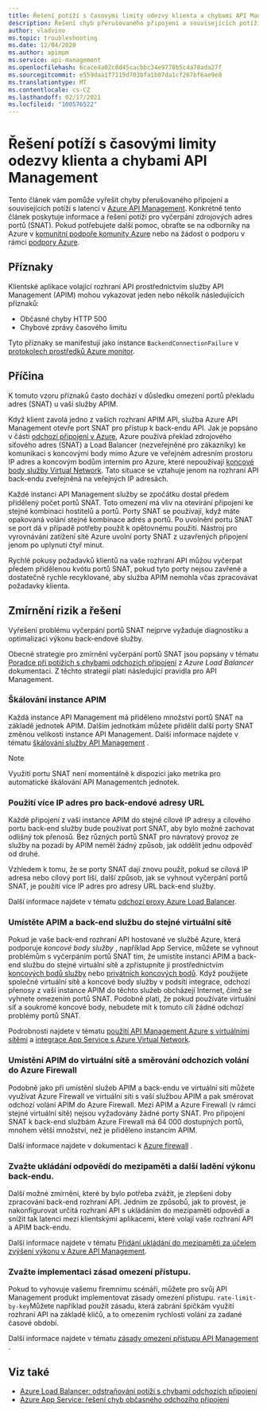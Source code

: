 ```yaml
---
title: Řešení potíží s časovými limity odezvy klienta a chybami API Management
description: Řešení chyb přerušovaného připojení a souvisejících potíží s latencí v API Management
author: vladvino
ms.topic: troubleshooting
ms.date: 12/04/2020
ms.author: apimpm
ms.service: api-management
ms.openlocfilehash: 6cace4a02c8d45cacbbc34e9778b5c4a78ada27f
ms.sourcegitcommit: e559daa1f7115d703bfa1b87da1cf267bf6ae9e8
ms.translationtype: MT
ms.contentlocale: cs-CZ
ms.lasthandoff: 02/17/2021
ms.locfileid: "100576522"
---
```

# <a name="troubleshooting-client-response-timeouts-and-errors-with-api-management"></a>Řešení potíží s časovými limity odezvy klienta a chybami API Management

Tento článek vám pomůže vyřešit chyby přerušovaného připojení a souvisejících potíží s latencí v [Azure API Management](./api-management-key-concepts.md). Konkrétně tento článek poskytuje informace a řešení potíží pro vyčerpání zdrojových adres portů (SNAT). Pokud potřebujete další pomoc, obraťte se na odborníky na Azure v [komunitní podpoře komunity Azure](https://azure.microsoft.com/support/community/) nebo na žádost o podporu v rámci [podpory Azure](https://azure.microsoft.com/support/options/).

## <a name="symptoms"></a>Příznaky

Klientské aplikace volající rozhraní API prostřednictvím služby API Management (APIM) mohou vykazovat jeden nebo několik následujících příznaků:

* Občasné chyby HTTP 500
* Chybové zprávy časového limitu

Tyto příznaky se manifestují jako instance `BackendConnectionFailure` v [protokolech prostředků Azure monitor](../azure-monitor/essentials/resource-logs.md).

## <a name="cause"></a>Příčina

K tomuto vzoru příznaků často dochází v důsledku omezení portů překladu adres (SNAT) u vaší služby APIM.

Když klient zavolá jedno z vašich rozhraní APIM API, služba Azure API Management otevře port SNAT pro přístup k back-endu API. Jak je popsáno v části [odchozí připojení v Azure](../load-balancer/load-balancer-outbound-connections.md), Azure používá překlad zdrojového síťového adres (SNAT) a Load Balancer (nezveřejněné pro zákazníky) ke komunikaci s koncovými body mimo Azure ve veřejném adresním prostoru IP adres a koncovým bodům interním pro Azure, které nepoužívají [koncové body služby Virtual Network](../virtual-network/virtual-network-service-endpoints-overview.md). Tato situace se vztahuje jenom na rozhraní API back-endu zveřejněná na veřejných IP adresách.

Každé instanci API Management služby se zpočátku dostal předem přidělený počet portů SNAT. Toto omezení má vliv na otevírání připojení ke stejné kombinaci hostitelů a portů. Porty SNAT se používají, když máte opakovaná volání stejné kombinace adres a portů. Po uvolnění portu SNAT se port dá v případě potřeby použít k opětovnému použití. Nástroj pro vyrovnávání zatížení sítě Azure uvolní porty SNAT z uzavřených připojení jenom po uplynutí čtyř minut.

Rychlé pokusy požadavků klientů na vaše rozhraní API můžou vyčerpat předem přidělenou kvótu portů SNAT, pokud tyto porty nejsou zavřené a dostatečně rychle recyklované, aby služba APIM nemohla včas zpracovávat požadavky klienta.

## <a name="mitigations-and-solutions"></a>Zmírnění rizik a řešení

Vyřešení problému vyčerpání portů SNAT nejprve vyžaduje diagnostiku a optimalizaci výkonu back-endové služby.

Obecné strategie pro zmírnění vyčerpání portů SNAT jsou popsány v tématu [Poradce při potížích s chybami odchozích připojení](../load-balancer/troubleshoot-outbound-connection.md) z *Azure Load Balancer* dokumentaci. Z těchto strategií platí následující pravidla pro API Management.

### <a name="scale-your-apim-instance"></a>Škálování instance APIM

Každá instance API Management má přiděleno množství portů SNAT na základě jednotek APIM. Dalším jednotkám můžete přidělit další porty SNAT změnou velikosti instance API Management. Další informace najdete v tématu [škálování služby API Management](upgrade-and-scale.md#scale-your-api-management-service) .

> [!NOTE]
> Využití portu SNAT není momentálně k dispozici jako metrika pro automatické škálování API Managementch jednotek.

### <a name="use-multiple-ips-for-your-backend-urls"></a>Použití více IP adres pro back-endové adresy URL

Každé připojení z vaší instance APIM do stejné cílové IP adresy a cílového portu back-end služby bude používat port SNAT, aby bylo možné zachovat odlišný tok přenosů. Bez různých portů SNAT pro návratový provoz ze služby na pozadí by APIM neměl žádný způsob, jak oddělit jednu odpověď od druhé.

Vzhledem k tomu, že se porty SNAT dají znovu použít, pokud se cílová IP adresa nebo cílový port liší, další způsob, jak se vyhnout vyčerpání portů SNAT, je použití více IP adres pro adresy URL back-end služby.

Další informace najdete v tématu [odchozí proxy Azure Load Balancer](../load-balancer/load-balancer-outbound-connections.md).

### <a name="place-your-apim-and-backend-service-in-the-same-vnet"></a>Umístěte APIM a back-end službu do stejné virtuální sítě

Pokud je vaše back-end rozhraní API hostované ve službě Azure, která podporuje *koncové body služby* , například App Service, můžete se vyhnout problémům s vyčerpáním portů SNAT tím, že umístíte instanci APIM a back-end službu do stejné virtuální sítě a zpřístupníte ji prostřednictvím [koncových bodů služby](../virtual-network/virtual-network-service-endpoints-overview.md) nebo [privátních koncových bodů](../private-link/private-endpoint-overview.md). Když použijete společné virtuální sítě a koncové body služby v podsíti integrace, odchozí přenosy z vaší instance APIM do těchto služeb obcházejí Internet, čímž se vyhnete omezením portů SNAT. Podobně platí, že pokud používáte virtuální síť a soukromé koncové body, nebudete mít k tomuto cíli žádné odchozí problémy portů SNAT.

Podrobnosti najdete v tématu [použití API Management Azure s virtuálními sítěmi](api-management-using-with-vnet.md) a [integrace App Service s Azure Virtual Network](../app-service/web-sites-integrate-with-vnet.md).

### <a name="place-your-apim-in-a-virtual-network-and-route-outbound-calls-to-azure-firewall"></a>Umístění APIM do virtuální sítě a směrování odchozích volání do Azure Firewall

Podobně jako při umístění služeb APIM a back-endu ve virtuální síti můžete využívat Azure Firewall ve virtuální síti s vaší službou APIM a pak směrovat odchozí volání APIM do Azure Firewall. Mezi APIM a Azure Firewall (v rámci stejné virtuální sítě) nejsou vyžadovány žádné porty SNAT. Pro připojení SNAT k back-end službám Azure Firewall má 64 000 dostupných portů, mnohem větší množství, než je přiděleno instancím APIM.

Další informace najdete v dokumentaci k [Azure firewall](../firewall/overview.md) .

### <a name="consider-response-caching-and-other-backend-performance-tuning"></a>Zvažte ukládání odpovědí do mezipaměti a další ladění výkonu back-endu.

Další možné zmírnění, které by bylo potřeba zvážit, je zlepšení doby zpracování back-end rozhraní API. Jedním ze způsobů, jak to provést, je nakonfigurovat určitá rozhraní API s ukládáním do mezipaměti odpovědí a snížit tak latenci mezi klientskými aplikacemi, které volají vaše rozhraní API a APIM back-endu.

Další informace najdete v tématu [Přidání ukládání do mezipaměti za účelem zvýšení výkonu v Azure API Management](api-management-howto-cache.md).

### <a name="consider-implementing-access-restriction-policies"></a>Zvažte implementaci zásad omezení přístupu.

Pokud to vyhovuje vašemu firemnímu scénáři, můžete pro svůj API Management produkt implementovat zásady omezení přístupu. `rate-limit-by-key`Můžete například použít zásadu, která zabrání špičkám využití rozhraní API na základě klíčů, a to omezením rychlosti volání za zadané časové období.

Další informace najdete v tématu [zásady omezení přístupu API Management](api-management-access-restriction-policies.md) .

## <a name="see-also"></a>Viz také

* [Azure Load Balancer: odstraňování potíží s chybami odchozích připojení](../load-balancer/troubleshoot-outbound-connection.md)
* [Azure App Service: řešení chyb občasného odchozího připojení](../app-service/troubleshoot-intermittent-outbound-connection-errors.md)
